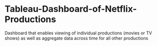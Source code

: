 # Tableau-Dashboard-of-Netflix-Productions
 Dashboard that enables viewing of individual productions (movies or TV shows) as well as aggregate data across time for all other productions
